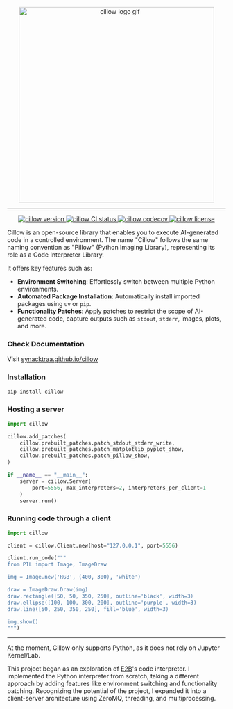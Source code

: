 <p align="center">
    <img src="https://i.imgur.com/mBdWuQP.gif" width="450px" alt="cillow logo gif">
</p>

---

<p align="center">
    <a href="https://img.shields.io/github/v/release/synacktraa/cillow">
        <img src="https://img.shields.io/github/v/release/synacktraa/cillow" alt="cillow version">
    </a>
    <a href="https://github.com/synacktraa/cillow/actions/workflows/main.yml">
        <img src="https://github.com/synacktraa/cillow/actions/workflows/main.yml/badge.svg" alt="cillow CI status">
    </a>
    <a href="https://codecov.io/gh/synacktraa/cillow">
        <img src="https://codecov.io/gh/synacktraa/cillow/branch/main/graph/badge.svg" alt="cillow codecov">
    </a>
    <a href="https://img.shields.io/github/license/synacktraa/cillow">
        <img src="https://img.shields.io/github/license/synacktraa/cillow" alt="cillow license">
    </a>
</p>

Cillow is an open-source library that enables you to execute AI-generated code in a controlled environment. The name "Cillow" follows the same naming convention as "Pillow" (Python Imaging Library), representing its role as a Code Interpreter Library.

It offers key features such as:

- **Environment Switching**: Effortlessly switch between multiple Python environments.
- **Automated Package Installation**: Automatically install imported packages using `uv` or `pip`.
- **Functionality Patches**: Apply patches to restrict the scope of AI-generated code, capture outputs such as `stdout`, `stderr`, images, plots, and more.

### Check Documentation

Visit [synacktraa.github.io/cillow](https://synacktraa.github.io/cillow)

### Installation

```bash
pip install cillow
```

### Hosting a server

```python
import cillow

cillow.add_patches(
    cillow.prebuilt_patches.patch_stdout_stderr_write,
    cillow.prebuilt_patches.patch_matplotlib_pyplot_show,
    cillow.prebuilt_patches.patch_pillow_show,
)

if __name__ == "__main__":
    server = cillow.Server(
        port=5556, max_interpreters=2, interpreters_per_client=1
    )
    server.run()
```

### Running code through a client

```python
import cillow

client = cillow.Client.new(host="127.0.0.1", port=5556)

client.run_code("""
from PIL import Image, ImageDraw

img = Image.new('RGB', (400, 300), 'white')

draw = ImageDraw.Draw(img)
draw.rectangle([50, 50, 350, 250], outline='black', width=3)
draw.ellipse([100, 100, 300, 200], outline='purple', width=3)
draw.line([50, 250, 350, 250], fill='blue', width=3)

img.show()
""")
```

---

At the moment, Cillow only supports Python, as it does not rely on Jupyter Kernel/Lab.

This project began as an exploration of [E2B](https://e2b.dev/)'s code interpreter. I implemented the Python interpreter from scratch, taking a different approach by adding features like environment switching and functionality patching. Recognizing the potential of the project, I expanded it into a client-server architecture using ZeroMQ, threading, and multiprocessing.
